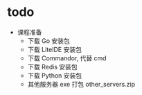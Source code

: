 # todo

* 课程准备
	+ 下载 Go 安装包
	+ 下载 LiteIDE 安装包
	+ 下载 Commandor, 代替 cmd
	+ 下载 Redis 安装包
	+ 下载 Python 安装包
	+ 其他服务器 exe 打包 other_servers.zip